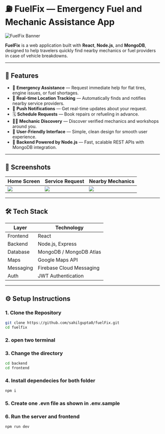# ⛽ FuelFix — Emergency Fuel and Mechanic Assistance App

![FuelFix Banner](https://via.placeholder.com/1000x300.png?text=FuelFix+-+Get+Help+On+The+Go)

**FuelFix** is a web application built with **React**, **Node.js**, and **MongoDB**, designed to help travelers quickly find nearby mechanics or fuel providers in case of vehicle breakdowns.

---

## 🚀 Features

- 🔧 **Emergency Assistance** — Request immediate help for flat tires, engine issues, or fuel shortages.
- 📍 **Real-time Location Tracking** — Automatically finds and notifies nearby service providers.
- 📲 **Push Notifications** — Get real-time updates about your request.
- 🗓️ **Schedule Requests** — Book repairs or refueling in advance.
- 👨‍🔧 **Mechanic Discovery** — Discover verified mechanics and workshops around you.
- 💬 **User-Friendly Interface** — Simple, clean design for smooth user experience.
- 📡 **Backend Powered by Node.js** — Fast, scalable REST APIs with MongoDB integration.

---

## 📱 Screenshots

| Home Screen | Service Request | Nearby Mechanics |
|------------|------------------|------------------|
| ![](https://via.placeholder.com/200x400.png?text=Home) | ![](https://via.placeholder.com/200x400.png?text=Request) | ![](https://via.placeholder.com/200x400.png?text=Mechanics) |

---


## 🛠 Tech Stack

| Layer     | Technology            |
|-----------|------------------------|
| Frontend  | React           |
| Backend   | Node.js, Express       |
| Database  | MongoDB / MongoDB Atlas |
| Maps      | Google Maps API        |
| Messaging | Firebase Cloud Messaging |
| Auth      | JWT Authentication     |

---

## ⚙️ Setup Instructions

### 1. Clone the Repository

```bash
git clone https://github.com/sahilgupta0/fuelFix.git
cd fuelfix
```
### 2. open two terminal

### 3. Change the directory

```bash
cd backend
cd frontend
```
### 4. Install dependecies for both folder
```bash
npm i
```
### 5. Create one .evn file as shown in .env.sample

### 6. Run the server and frontend 
```bash
npm run dev
```
